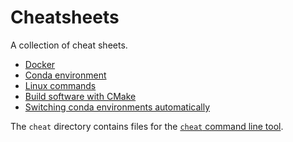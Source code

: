# Cheatsheets

A collection of cheat sheets.

* [Docker](docker_cheat_sheet.md)
* [Conda environment](creating_environment_descriptions.md)
* [Linux commands](linux_commands.md)
* [Build software with CMake](building_with_cmake.md)
* [Switching conda environments automatically](automatic_switch_conda_envs.md)


The `cheat` directory contains files for the
[`cheat` command line tool](https://github.com/cheat/cheat).
